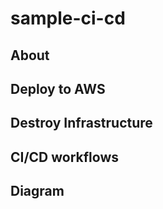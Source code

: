 # sample-ci-cd

## About

## Deploy to AWS

## Destroy Infrastructure

## CI/CD workflows

## Diagram